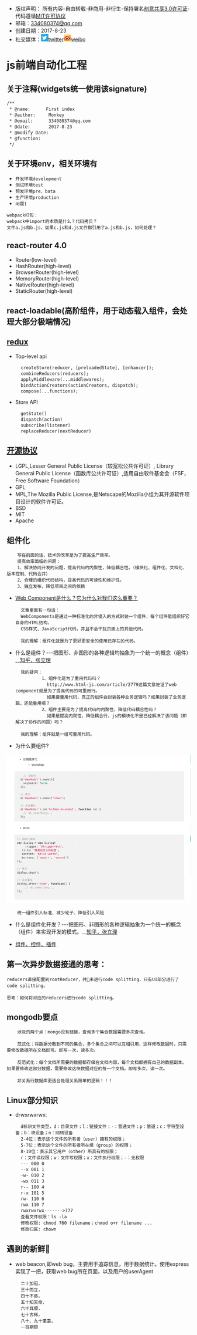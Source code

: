 * 版权声明： 所有内容-自由转载-非商用-非衍生-保持署名[创意共享3.0许可证](https://creativecommons.org/licenses/by-nc-nd/3.0/deed.zh)-代码遵循[MIT许可协议](https://mit-license.org/)
* 邮箱：334080374@qq.com
* 创建日期：2017-8-23
* 社交媒体：[![twitter](./src/common/res/images/twitter.png)twitter](https://twitter.com)[![weobo](./src/common/res/images/weibo.png)weibo](http://weibo.com/2630232391/profile?topnav=1&wvr=6)
# js前端自动化工程
## 关于注释(widgets统一使用该signature)
```
/**
 * @name:      First index
 * @author:     Monkey
 * @email:      334080374@qq.com
 * @date:       2017-8-23
 * @modify Date:
 * @function:   
 */
```
## 关于环境env，相关环境有
* `开发环境development`
* `测试环境test`
* `预发环境pre、bata`
* `生产环境production`
* `问题1`
```
webpack打包：
webpack中import的本质是什么？代码拷贝？
文件a.js和b.js，如果c.js和d.js文件都引用了a.js和b.js，如何处理？
```
## react-router 4.0

* Router(low-level)
* HashRouter(high-level)
* BrowserRouter(high-level)
* MemoryRouter(high-level)
* NativeRouter(high-level)
* StaticRouter(high-level)
## react-loadable(高阶组件，用于动态载入组件，会处理大部分极端情况)   
## [redux](http://redux.js.org/docs/api/index.html)
* Top-level api

        createStore(reducer, [preloadedState], [enhancer]);
        combineReducers(reducers);
        applyMiddleware(...middlewares);
        bindActionCreators(actionCreators, dispatch);
        compose(...functions);
* Store API

        getState()
        dispatch(action)
        subscribe(listener)
        replaceReducer(nextReducer)
## [开源协议](http://www.oschina.net/news/74999/how-to-choose-a-license)
* LGPL,Lesser General Public License（较宽松公共许可证）,
        Library General Public License（函数库公共许可证）,适用自由软件基金会（FSF，Free Software Foundation）
* GPL
* MPL,The Mozilla Public License,是Netscape的Mozilla小组为其开源软件项目设计的软件许可证。
* BSD
* MIT
* Apache
## 组件化

        写在前面的话，技术的改革是为了提高生产效率。
        提高效率面临的问题：
        1、解决协同开发的问题，提高代码的内聚性，降低耦合性。（模块化、组件化、文档化、版本控制、代码合并）
        2、合理的组织代码结构，提高代码的可读性和维护性。
        3、独立发布，降低项目之间的依赖
* [Web Component是什么？它为什么对我们这么重要？](http://www.html-js.com/article/2779)

        文章里面有一句话：
        WebComponents是通过一种标准化的非侵入的方式封装一个组件，每个组件能组织好它自身的HTML结构、
        CSS样式、JavaScript代码，并且不会干扰页面上的其他代码。

        我的理解：组件化就是为了更好更安全的使用已存在的代码。
* 什么是组件？---把图形、非图形的各种逻辑均抽象为一个统一的概念（组件）__[知乎，张立理](https://www.zhihu.com/question/29735633)
        
        我的疑问：
                1、组件化是为了重用代码吗？
                  http://www.html-js.com/article/2779这篇文章佐证了web component就是为了提高代码的可重用行。
                  如果要重用代码，真正的组件会封装各种业务逻辑吗？如果封装了业务逻辑，还能重用嘛？
                2、组件主要是为了提高代码的内聚性，降低代码耦合性吗？
                  如果是提高内聚性，降低耦合行，js的模块化不是已经解决了该问题（即解决了协作的问题）吗？

        我的理解：组件就是一组可重用代码。
* 为什么要组件?
        
![component](./src/common/res/images/component.png)

        统一组件引入标准、减少轮子、降低引入风险

* 什么是组件化开发？---把图形、非图形的各种逻辑抽象为一个统一的概念（组件）来实现开发的模式。__[知乎，张立理](https://www.zhihu.com/question/29735633)

* [组件、控件、插件](http://blog.csdn.net/haiross/article/details/22662635)
## 第一次异步数据接通的思考：

    reducers直接配置到rootReducer，并未进行code splitting，只有UI部分进行了 code splitting。
    
    思考：如何将对应的reducers进行code splitting。
## mongodb要点

        涉及的两个点：mongo没有链接，查询多个集合数据需要多次查询。

        范式化：将数据分散到不同的集合，多个集合之间可以互相引用，这样修改数据时，只需要修改数据所在文档即可。即写一次，读多次。

        反范式化：每个文档所需要的数据都存储在文档内部，每个文档都拥有自己的数据副本。如果要修改这部分数据，需要修改这块数据对应的每一个文档。即写多次，读一次。

        非关系行数据库更适合处理关系简单的逻辑！！！
## Linux部分知识
* drwxrwxrwx:

        d标识文件类型，d：目录文件；l：链接文件；-：普通文件；p：管道；c：字符型设备；b：块设备；n：网络设备
        2-4位：表示这个文件的所有者（user）拥有的权限；
        5-7位：表示这个文件的所有者所在组（group）的权限；
        8-10位：表示其它用户（other）所具有的权限；
        r：文件读权限；w：文件写权限；x：文件执行权限；-：无权限
        --- 000 0
        --x 001 1
        -w- 010 2
        -wx 011 3
        r-- 100 4
        r-x 101 5
        rw- 110 6
        rwx 110 7
        rwxrwxrwx------->777
        查看文件权限：ls -la
        修改权限: chmod 760 filename；chmod o+r filename ...
        修改归属: chown
## 遇到的新鲜
* web beacon,即web bug，主要用于追踪信息，用于数据统计。使用express实现了一把，获取web bug所在页面，以及用户的userAgent

        二十加冠，
        三十而立，
        四十不惑，
        五十知天命，
        六十耳顺，
        七十古稀，
        八十、九十耄耋，
        一百期颐
